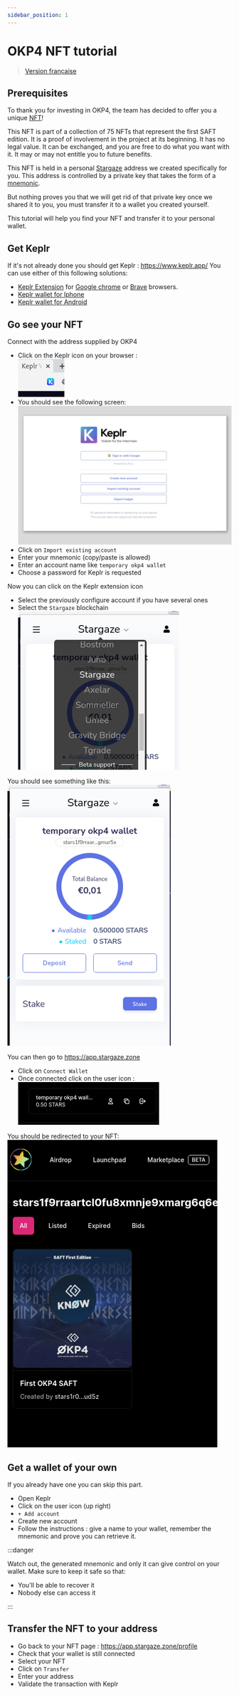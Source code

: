 ```yaml
---
sidebar_position: 1
---
```


# OKP4 NFT tutorial

> [Version française](./fr.md)

## Prerequisites

To thank you for investing in OKP4, the team has decided to offer you a unique [NFT](https://en.wikipedia.org/wiki/Non-fungible_token)!

This NFT is part of a collection of 75 NFTs that represent the first SAFT edition. It is a proof of involvement in the project at its beginning. It has no legal value. It can be exchanged, and you are free to do what you want with it. It may or may not entitle you to future benefits.

This NFT is held in a personal [Stargaze](https://www.stargaze.zone/) address we created specifically for you. This address is controlled by a private key that takes the form of a [mnemonic](https://en.bitcoin.it/wiki/Seed_phrase).

But nothing proves you that we will get rid of that private key once we shared it to you, you must transfer it to a wallet you created yourself.

This tutorial will help you find your NFT and transfer it to your personal wallet.

## Get Keplr

If it's not already done you should get Keplr : <https://www.keplr.app/>
You can use either of this following solutions:

- [Keplr Extension](https://chrome.google.com/webstore/detail/keplr/dmkamcknogkgcdfhhbddcghachkejeap) for [Google chrome](https://www.google.com/chrome/index.html) or [Brave](https://brave.com/) browsers.
- [Keplr wallet for Iphone](https://apps.apple.com/us/app/keplr-wallet)
- [Keplr wallet for Android](https://play.google.com/store/apps/details?id=com.chainapsis.keplr)

## Go see your NFT

Connect with the address supplied by OKP4

- Click on the Keplr icon on your browser :  
   ![keplr icon](/img/content/nft-tutorial/keplr-icon.png)
- You should see the following screen:  
![create account](/img/content/nft-tutorial/account-creation-keplr.png)
- Click on `Import existing account`
- Enter your mnemonic (copy/paste is allowed)
- Enter an account name like `temporary okp4 wallet`
- Choose a password for Keplr is requested
  
Now you can click on the Keplr extension icon

- Select the previously configure account if you have several ones
- Select the `Stargaze` blockchain ![block chain selection](/img/content/nft-tutorial/block-chain-select.png)

You should see something like this:
![keplr account](/img/content/nft-tutorial/keplr-account.png)

You can then go to <https://app.stargaze.zone>

- Click on `Connect Wallet`
- Once connected click on the user icon : ![stargaze user](/img/content/nft-tutorial/stargaze-account.png)

You should be redirected to your NFT:
![Stargaze NFT](/img/content/nft-tutorial/stargaze-nft.png)

## Get a wallet of your own

If you already have one you can skip this part.

- Open Keplr
- Click on the user icon (up right)
- `+ Add account`
- Create new account
- Follow the instructions : give a name to your wallet, remember the mnemonic and prove you can retrieve it.

:::danger

Watch out, the generated mnemonic and only it can give control on your wallet. Make sure to keep it safe so that:

- You'll be able to recover it
- Nobody else can access it

:::

## Transfer the NFT to your address

- Go back to your NFT page : <https://app.stargaze.zone/profile>
- Check that your wallet is still connected
- Select your NFT
- Click on `Transfer`
- Enter your address
- Validate the transaction with Keplr
